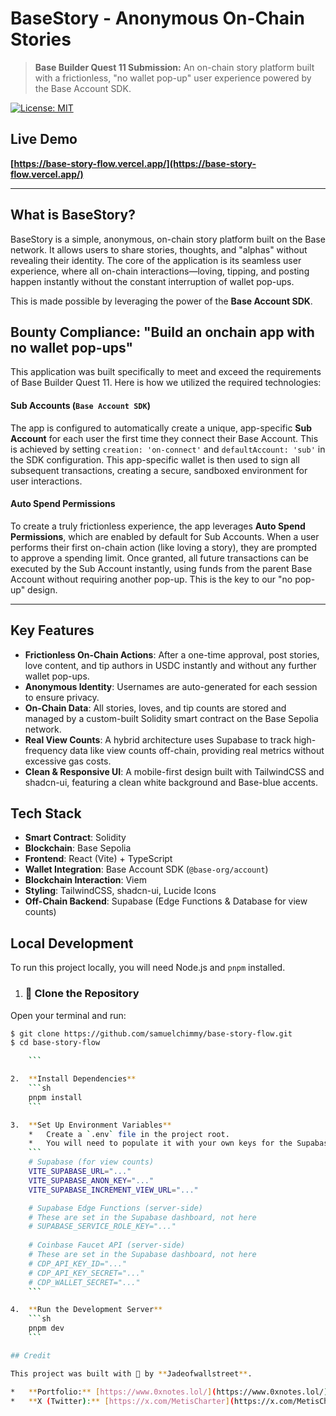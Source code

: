 # BaseStory - Anonymous On-Chain Stories

> **Base Builder Quest 11 Submission:** An on-chain story platform built with a frictionless, "no wallet pop-up" user experience powered by the Base Account SDK.

[![License: MIT](https://img.shields.io/badge/License-MIT-blue.svg)](https://opensource.org/licenses/MIT)

## Live Demo

**[https://base-story-flow.vercel.app/](https://base-story-flow.vercel.app/)**

---

## What is BaseStory?

BaseStory is a simple, anonymous, on-chain story platform built on the Base network. It allows users to share stories, thoughts, and "alphas" without revealing their identity. The core of the application is its seamless user experience, where all on-chain interactions—loving, tipping, and posting happen instantly without the constant interruption of wallet pop-ups.

This is made possible by leveraging the power of the **Base Account SDK**.

## Bounty Compliance: "Build an onchain app with no wallet pop-ups"

This application was built specifically to meet and exceed the requirements of Base Builder Quest 11. Here is how we utilized the required technologies:

#### **Sub Accounts (`Base Account SDK`)**
The app is configured to automatically create a unique, app-specific **Sub Account** for each user the first time they connect their Base Account. This is achieved by setting `creation: 'on-connect'` and `defaultAccount: 'sub'` in the SDK configuration. This app-specific wallet is then used to sign all subsequent transactions, creating a secure, sandboxed environment for user interactions.

#### **Auto Spend Permissions**
To create a truly frictionless experience, the app leverages **Auto Spend Permissions**, which are enabled by default for Sub Accounts. When a user performs their first on-chain action (like loving a story), they are prompted to approve a spending limit. Once granted, all future transactions can be executed by the Sub Account instantly, using funds from the parent Base Account without requiring another pop-up. This is the key to our "no pop-up" design.

---

## Key Features

*   **Frictionless On-Chain Actions**: After a one-time approval, post stories, love content, and tip authors in USDC instantly and without any further wallet pop-ups.
*   **Anonymous Identity**: Usernames are auto-generated for each session to ensure privacy.
*   **On-Chain Data**: All stories, loves, and tip counts are stored and managed by a custom-built Solidity smart contract on the Base Sepolia network.
*   **Real View Counts**: A hybrid architecture uses Supabase to track high-frequency data like view counts off-chain, providing real metrics without excessive gas costs.
*   **Clean & Responsive UI**: A mobile-first design built with TailwindCSS and shadcn-ui, featuring a clean white background and Base-blue accents.

## Tech Stack

*   **Smart Contract**: Solidity
*   **Blockchain**: Base Sepolia
*   **Frontend**: React (Vite) + TypeScript
*   **Wallet Integration**: Base Account SDK (`@base-org/account`)
*   **Blockchain Interaction**: Viem
*   **Styling**: TailwindCSS, shadcn-ui, Lucide Icons
*   **Off-Chain Backend**: Supabase (Edge Functions & Database for view counts)

## Local Development

To run this project locally, you will need Node.js and `pnpm` installed.

1.  ### 🧭 Clone the Repository

Open your terminal and run:

```bash
$ git clone https://github.com/samuelchimmy/base-story-flow.git
$ cd base-story-flow

    ```

2.  **Install Dependencies**
    ```sh
    pnpm install
    ```

3.  **Set Up Environment Variables**
    *   Create a `.env` file in the project root.
    *   You will need to populate it with your own keys for the Supabase and Coinbase Developer Platform (for the USDC faucet). See the Supabase and CDP documentation for details on obtaining these.
    ```
    # Supabase (for view counts)
    VITE_SUPABASE_URL="..."
    VITE_SUPABASE_ANON_KEY="..."
    VITE_SUPABASE_INCREMENT_VIEW_URL="..."

    # Supabase Edge Functions (server-side)
    # These are set in the Supabase dashboard, not here
    # SUPABASE_SERVICE_ROLE_KEY="..."
    
    # Coinbase Faucet API (server-side)
    # These are set in the Supabase dashboard, not here
    # CDP_API_KEY_ID="..."
    # CDP_API_KEY_SECRET="..."
    # CDP_WALLET_SECRET="..."
    ```

4.  **Run the Development Server**
    ```sh
    pnpm dev
    ```

## Credit

This project was built with 💙 by **Jadeofwallstreet**.

*   **Portfolio:** [https://www.0xnotes.lol/](https://www.0xnotes.lol/)
*   **X (Twitter):** [https://x.com/MetisCharter](https://x.com/MetisCharter)
